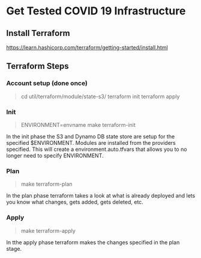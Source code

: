 # Get Tested COVID 19 Infrastructure

## Install Terraform

https://learn.hashicorp.com/terraform/getting-started/install.html


## Terraform Steps

### Account setup (done once)

> cd util/terraform/module/state-s3/
> terraform init
> terraform apply

### Init

> ENVIRONMENT=envname make terraform-init

In the init phase the S3 and Dynamo DB state store are setup for the specified $ENVIRONMENT. Modules are installed from the providers specified. This will create a environment.auto.tfvars that allows you to no longer need to specify ENVIRONMENT.

### Plan

> make terraform-plan

In the plan phase terraform takes a look at what is already deployed and lets you know what changes, gets added, gets deleted, etc.

### Apply

> make terraform-apply

In tthe apply phase terraform makes the changes specified in the plan stage.
